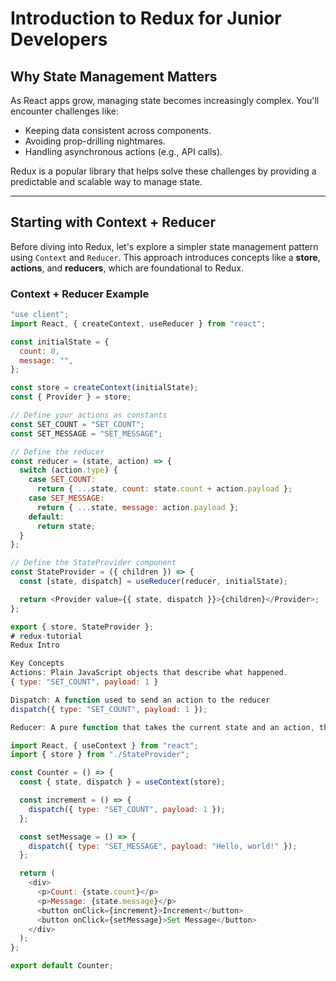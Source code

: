 # Introduction to Redux for Junior Developers

## Why State Management Matters
As React apps grow, managing state becomes increasingly complex. You'll encounter challenges like:
- Keeping data consistent across components.
- Avoiding prop-drilling nightmares.
- Handling asynchronous actions (e.g., API calls).

Redux is a popular library that helps solve these challenges by providing a predictable and scalable way to manage state.

---

## Starting with Context + Reducer
Before diving into Redux, let's explore a simpler state management pattern using `Context` and `Reducer`. This approach introduces concepts like a **store**, **actions**, and **reducers**, which are foundational to Redux.

### Context + Reducer Example
```javascript
"use client";
import React, { createContext, useReducer } from "react";

const initialState = {
  count: 0,
  message: "",
};

const store = createContext(initialState);
const { Provider } = store;

// Define your actions as constants
const SET_COUNT = "SET_COUNT";
const SET_MESSAGE = "SET_MESSAGE";

// Define the reducer
const reducer = (state, action) => {
  switch (action.type) {
    case SET_COUNT:
      return { ...state, count: state.count + action.payload };
    case SET_MESSAGE:
      return { ...state, message: action.payload };
    default:
      return state;
  }
};

// Define the StateProvider component
const StateProvider = ({ children }) => {
  const [state, dispatch] = useReducer(reducer, initialState);

  return <Provider value={{ state, dispatch }}>{children}</Provider>;
};

export { store, StateProvider };
# redux-tutorial
Redux Intro

Key Concepts
Actions: Plain JavaScript objects that describe what happened.
{ type: "SET_COUNT", payload: 1 }

Dispatch: A function used to send an action to the reducer
dispatch({ type: "SET_COUNT", payload: 1 });

Reducer: A pure function that takes the current state and an action, then returns the next state.

import React, { useContext } from "react";
import { store } from "./StateProvider";

const Counter = () => {
  const { state, dispatch } = useContext(store);

  const increment = () => {
    dispatch({ type: "SET_COUNT", payload: 1 });
  };

  const setMessage = () => {
    dispatch({ type: "SET_MESSAGE", payload: "Hello, world!" });
  };

  return (
    <div>
      <p>Count: {state.count}</p>
      <p>Message: {state.message}</p>
      <button onClick={increment}>Increment</button>
      <button onClick={setMessage}>Set Message</button>
    </div>
  );
};

export default Counter;
